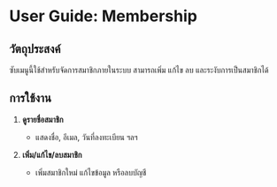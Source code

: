 # User Guide: Membership

## วัตถุประสงค์
ซับเมนูนี้ใช้สำหรับจัดการสมาชิกภายในระบบ
สามารถเพิ่ม แก้ไข ลบ และระงับการเป็นสมาชิกได้

## การใช้งาน

1. **ดูรายชื่อสมาชิก**
   - แสดงชื่อ, อีเมล, วันที่ลงทะเบียน ฯลฯ

2. **เพิ่ม/แก้ไข/ลบสมาชิก**
   - เพิ่มสมาชิกใหม่ แก้ไขข้อมูล หรือลบบัญชี